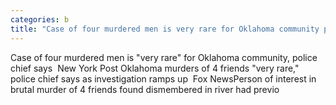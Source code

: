 ```yaml
---
categories: b
title: "Case of four murdered men is very rare for Oklahoma community police chief says  New York Post "
---
```

Case of four murdered men is "very rare" for Oklahoma community, police chief says&nbsp;&nbsp;New York Post Oklahoma murders of 4 friends "very rare," police chief says as investigation ramps up&nbsp;&nbsp;Fox NewsPerson of interest in brutal murder of 4 friends found dismembered in river had previo